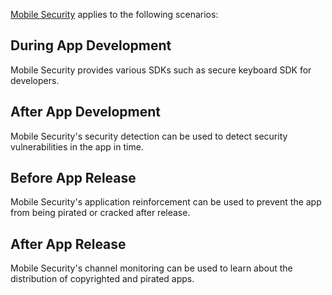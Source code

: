 [Mobile Security](https://cloud.tencent.com/product/ms?idx=2) applies to the following scenarios:

## During App Development
Mobile Security provides various SDKs such as secure keyboard SDK for developers.

## After App Development
Mobile Security's security detection can be used to detect security vulnerabilities in the app in time.

## Before App Release
Mobile Security's application reinforcement can be used to prevent the app from being pirated or cracked after release.

## After App Release
Mobile Security's channel monitoring can be used to learn about the distribution of copyrighted and pirated apps.

